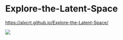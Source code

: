 # Explore-the-Latent-Space


https://alxcrt.github.io/Explore-the-Latent-Space/

![](assets/latent.gif)
